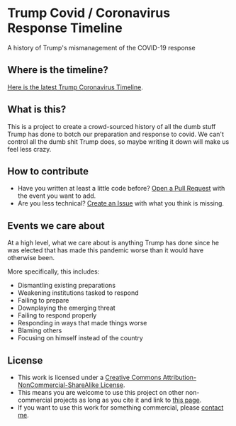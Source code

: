 # Trump Covid / Coronavirus Response Timeline
A history of Trump's mismanagement of the COVID-19 response


## Where is the timeline?
[Here is the latest Trump Coronavirus Timeline](https://github.com/plowman/trump-coronavirus-timeline/blob/master/timeline.md).


## What is this?
This is a project to create a crowd-sourced history of all the dumb stuff Trump has done to botch our preparation and
response to covid. We can't control all the dumb shit Trump does, so maybe writing it down will make us feel less crazy.


## How to contribute
- Have you written at least a little code before? [Open a Pull Request](https://github.com/plowman/trump-coronavirus-timeline/compare) with the event you want to add.
- Are you less technical? [Create an Issue](https://github.com/plowman/trump-coronavirus-timeline/issues/new) with what you 
think is missing.


## Events we care about
At a high level, what we care about is anything Trump has done since he was elected that has made this pandemic worse
than it would have otherwise been.

More specifically, this includes:
- Dismantling existing preparations
- Weakening institutions tasked to respond
- Failing to prepare
- Downplaying the emerging threat
- Failing to respond properly
- Responding in ways that made things worse
- Blaming others
- Focusing on himself instead of the country


## License
* This work is licensed under a <a rel="license" href="http://creativecommons.org/licenses/by-nc-sa/4.0/">Creative 
Commons Attribution-NonCommercial-ShareAlike License</a>.
* This means you are welcome to use this project on other non-commercial projects as long as you cite it and link to [this page](https://github.com/plowman/trump-coronavirus-timeline).
* If you want to use this work for something commercial, please [contact me](mailto:ben.plowman@gmail.com).
